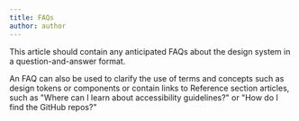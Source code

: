 ```yaml
---
title: FAQs
author: author
---
```


This article should contain any anticipated FAQs about the design system in a question-and-answer format.

An FAQ can also be used to clarify the use of terms and concepts such as design tokens or components or  contain links to Reference section articles, such as "Where can I learn about accessibility guidelines?" or "How do I find the GitHub repos?"
